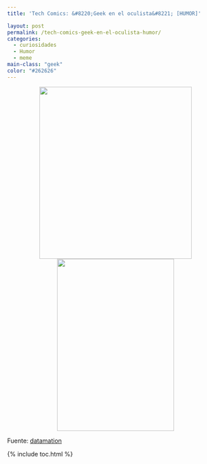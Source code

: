 ```yaml
---
title: 'Tech Comics: &#8220;Geek en el oculista&#8221; [HUMOR]'

layout: post
permalink: /tech-comics-geek-en-el-oculista-humor/
categories:
  - curiosidades
  - Humor
  - meme
main-class: "geek"
color: "#262626"
---
```

<div class="separator" style="clear: both; text-align: center;">
<a href="https://2.bp.blogspot.com/-416se6qXRuw/Ttud2uYW22I/AAAAAAAAB5k/H23TdwAkINE/s1600/geek-eye-doctor.jpg" imageanchor="1" style="margin-left:1em; margin-right:1em"><img border="0" height="400" width="354" src="https://2.bp.blogspot.com/-416se6qXRuw/Ttud2uYW22I/AAAAAAAAB5k/H23TdwAkINE/s400/geek-eye-doctor.jpg" /></a>
</div>
<div class="separator" style="clear: both; text-align: center;">
<a href="https://4.bp.blogspot.com/-aDZAPDuoBKU/Ttud2ouw0lI/AAAAAAAAB50/GfCp8cbiZSU/s1600/ultrabook.jpg" imageanchor="1" style="margin-left:1em; margin-right:1em"><img border="0" height="400" width="272" src="https://4.bp.blogspot.com/-aDZAPDuoBKU/Ttud2ouw0lI/AAAAAAAAB50/GfCp8cbiZSU/s400/ultrabook.jpg" /></a>
</div>

Fuente: <a target="_blank" href="http://www.datamation.com/news/tech-comics-geek-at-the-eye-doctor-1.html">datamation</a>



{% include toc.html %}
